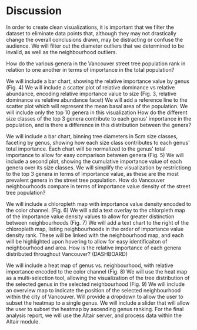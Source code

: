 # Discussion

In order to create clean visualizations, it is important that we filter the dataset to eliminate data points that, although they may not drastically change the overall conclusions drawn, may be distracting or confuse the audience. We will filter out the diameter outliers that we determined to be invalid, as well as the neighbourhood outliers.

How do the various genera in the Vancouver street tree population rank in relation to one another in terms of importance in the total population?

We will include a bar chart, showing the relative importance value by genus (Fig. 4)
We will include a scatter plot of relative dominance vs relative abundance, encoding relative importance value to size (Fig. 3, relative dominance vs relative abundance facet)
We will add a reference line to the scatter plot which will represent the mean basal area of the population.
We will include only the top 10 genera in this visualization
How do the different size classes of the top 3 genera contribute to each genus' importance in the population, and is there a difference in this distribution between the genera?

We will include a bar chart, binning tree diameters in 5cm size classes, faceting by genus, showing how each size class contributes to each genus' total importance. Each chart will be normalized to the genus' total importance to allow for easy comparison between genera (Fig. 5)
We will include a second plot, showing the cumulative importance value of each genera over its size classes.
We will simplify the visualization by restrictiong to the top 3 genera in terms of importance value, as these are the most prevalent genera in the street tree population.
How do Vancouver neighbourhoods compare in terms of importance value density of the street tree population?

We will include a chloropleth map with importance value density encoded to the color channel. (Fig. 6)
We will add a text overlay to the chlorpleth map of the importance value density values to allow for greater distinction between neighbourhoods (Fig. 7)
We will add a text chart to the right of the chloropleth map, listing neighbourhoods in the order of importance value density rank. These will be linked with the neighbourhood map, and each will be highlighted upon hovering to allow for easy identificaiton of neighbourhood and area.
How is the relative importance of each genera distributed throughout Vancouver? (DASHBOARD)

We will include a heat map of genus vs. neighbourhood, with relative importance encoded to the color channel (Fig. 8)
We will use the heat map as a multi-selection tool, allowing the visualization of the tree distribution of the selected genus in the selected neighbourhood (Fig. 9)
We will include an overview map to indicate the position of the selected neighbourhood within the city of Vancouver.
Will provide a dropdown to allow the user to subset the heatmap to a single genus.
We will include a slider that will allow the user to subset the heatmap by ascending genus ranking.
For the final analysis report, we will use the Altair server, and process data within the Altair module.
